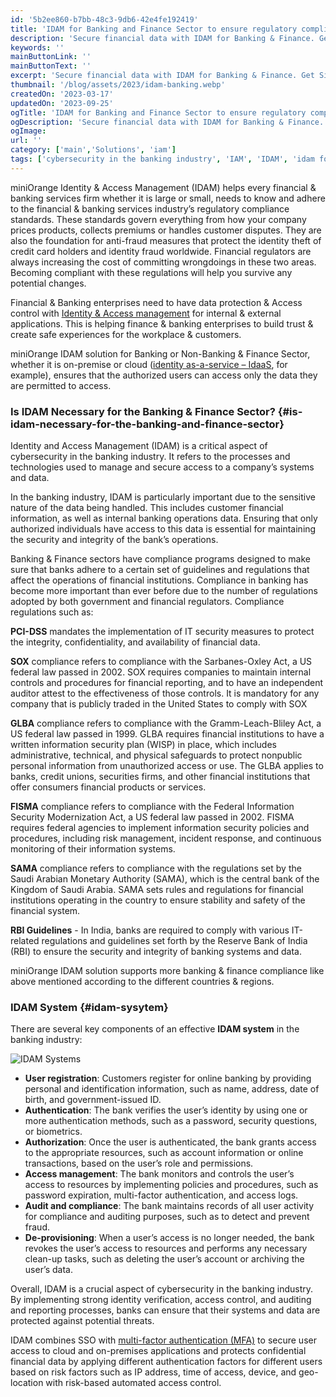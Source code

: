 ```yaml
---
id: '5b2ee860-b7bb-48c3-9db6-42e4fe192419'
title: 'IDAM for Banking and Finance Sector to ensure regulatory compliance'
description: 'Secure financial data with IDAM for Banking & Finance. Get Single Sign-On & Multi-Factor Authentication  for cloud/on-premises apps. Ensure regulatory compliance & data protection.'
keywords: ''
mainButtonLink: ''
mainButtonText: ''
excerpt: 'Secure financial data with IDAM for Banking & Finance. Get Single Sign-On & Multi-Factor Authentication  for cloud/on-premises apps. Ensure regulatory compliance & data protection.'
thumbnail: '/blog/assets/2023/idam-banking.webp'
createdOn: '2023-03-17'
updatedOn: '2023-09-25'
ogTitle: 'IDAM for Banking and Finance Sector to ensure regulatory compliance'
ogDescription: 'Secure financial data with IDAM for Banking & Finance. Get Single Sign-On & Multi-Factor Authentication  for cloud/on-premises apps. Ensure regulatory compliance & data protection.'
ogImage:
url: ''
category: ['main','Solutions', 'iam']
tags: ['cybersecurity in the banking industry', 'IAM', 'IDAM', 'idam for banking & finance sector', 'Identity & Access management']
---
```


miniOrange Identity & Access Management (IDAM) helps every financial & banking services firm whether it is large or small, needs to know and adhere to the financial & banking services industry’s regulatory compliance standards. These standards govern everything from how your company prices products, collects premiums or handles customer disputes. They are also the foundation for anti-fraud measures that protect the identity theft of credit card holders and identity fraud worldwide. Financial regulators are always increasing the cost of committing wrongdoings in these two areas. Becoming compliant with these regulations will help you survive any potential changes.

Financial & Banking enterprises need to have data protection & Access control with [Identity & Access management](https://blog.miniorange.com/identity-and-access-management-iam-market-after-economic-turndown/) for internal & external applications. This is helping finance & banking enterprises to build trust & create safe experiences for the workplace & customers.

miniOrange IDAM solution for Banking or Non-Banking & Finance Sector, whether it is on-premise or cloud ([identity as-a-service – IdaaS](https://blog.miniorange.com/what-is-identity-as-a-service-idaas/), for example), ensures that the authorized users can access only the data they are permitted to access.

### Is IDAM Necessary for the Banking & Finance Sector? {#is-idam-necessary-for-the-banking-and-finance-sector}

Identity and Access Management (IDAM) is a critical aspect of cybersecurity in the banking industry. It refers to the processes and technologies used to manage and secure access to a company’s systems and data.

In the banking industry, IDAM is particularly important due to the sensitive nature of the data being handled. This includes customer financial information, as well as internal banking operations data. Ensuring that only authorized individuals have access to this data is essential for maintaining the security and integrity of the bank’s operations.

Banking & Finance sectors have  compliance programs designed to make sure that banks adhere to a certain set of guidelines and regulations that affect the operations of financial institutions. Compliance in banking has become more important than ever before due to the number of regulations adopted by both government and financial regulators. Compliance regulations such as:

**PCI-DSS** mandates the implementation of IT security measures to protect the integrity, confidentiality, and availability of financial data.

**SOX** compliance refers to compliance with the Sarbanes-Oxley Act, a US federal law passed in 2002. SOX requires companies to maintain internal controls and procedures for financial reporting, and to have an independent auditor attest to the effectiveness of those controls. It is mandatory for any company that is publicly traded in the United States to comply with SOX

**GLBA** compliance refers to compliance with the Gramm-Leach-Bliley Act, a US federal law passed in 1999. GLBA requires financial institutions to have a written information security plan (WISP) in place, which includes administrative, technical, and physical safeguards to protect nonpublic personal information from unauthorized access or use. The GLBA applies to banks, credit unions, securities firms, and other financial institutions that offer consumers financial products or services.

**FISMA** compliance refers to compliance with the Federal Information Security Modernization Act, a US federal law passed in 2002. FISMA requires federal agencies to implement information security policies and procedures, including risk management, incident response, and continuous monitoring of their information systems.

**SAMA** compliance refers to compliance with the regulations set by the Saudi Arabian Monetary Authority (SAMA), which is the central bank of the Kingdom of Saudi Arabia. SAMA sets rules and regulations for financial institutions operating in the country to ensure stability and safety of the financial system.

**RBI Guidelines** -  In India, banks are required to comply with various IT-related regulations and guidelines set forth by the Reserve Bank of India (RBI) to ensure the security and integrity of banking systems and data.

miniOrange IDAM solution supports more banking & finance compliance like above mentioned according to the different countries & regions.

### IDAM System {#idam-sysytem}

There are several key components of an effective **IDAM system** in the banking industry:

![IDAM Systems](/blog/assets/2023/idam-system.webp)

- **User registration**: Customers register for online banking by providing personal and identification information, such as name, address, date of birth, and government-issued ID.
- **Authentication**: The bank verifies the user’s identity by using one or more authentication methods, such as a password, security questions, or biometrics.
- **Authorization**: Once the user is authenticated, the bank grants access to the appropriate resources, such as account information or online transactions, based on the user’s role and permissions.
- **Access management**: The bank monitors and controls the user’s access to resources by implementing policies and procedures, such as password expiration, multi-factor authentication, and access logs.
- **Audit and compliance**: The bank maintains records of all user activity for compliance and auditing purposes, such as to detect and prevent fraud.
- **De-provisioning**: When a user’s access is no longer needed, the bank revokes the user’s access to resources and performs any necessary clean-up tasks, such as deleting the user’s account or archiving the user’s data.

Overall, IDAM is a crucial aspect of cybersecurity in the banking industry. By implementing strong identity verification, access control, and auditing and reporting processes, banks can ensure that their systems and data are protected against potential threats.

IDAM combines SSO with [multi-factor authentication (MFA)](https://www.miniorange.com/products/multi-factor-authentication-mfa) to secure user access to cloud and on-premises applications and protects confidential financial data by applying different authentication factors for different users based on risk factors such as IP address, time of access, device, and geo-location with risk-based automated access control.